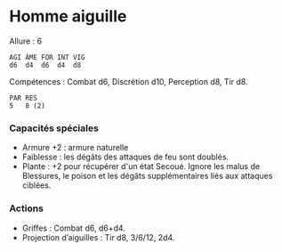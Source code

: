 # Homme aiguille

Allure : 6

	AGI	ÂME	FOR	INT	VIG
	d6	d4	d6	d4	d8

Compétences : Combat d6, Discrétion d10, Perception d8, Tir d8.

	PAR	RES
	5	8 (2)

### Capacités spéciales
- Armure +2 : armure naturelle
- Faiblesse : les dégâts des attaques de feu sont doublés.
- Plante : +2 pour récupérer d'un état Secoué. Ignore les malus de Blessures, le poison et les dégâts supplémentaires liés aux attaques ciblées.

### Actions
- Griffes : Combat d6, d6+d4.
- Projection d’aiguilles : Tir d8, 3/6/12, 2d4.

